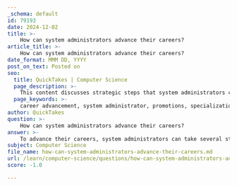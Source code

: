 ```yaml
---
_schema: default
id: 79193
date: 2024-12-02
title: >-
    How can system administrators advance their careers?
article_title: >-
    How can system administrators advance their careers?
date_format: MMM DD, YYYY
post_on_text: Posted on
seo:
  title: QuickTakes | Computer Science
  page_description: >-
    This content discusses strategic steps that system administrators can take to advance their careers, including seeking promotions, obtaining certifications, continuous education, networking, and exploring new technologies.
  page_keywords: >-
    career advancement, system administrator, promotions, specialization, certifications, continuous learning, networking, mentorship, emerging technologies
author: QuickTakes
question: >-
    How can system administrators advance their careers?
answer: >-
    To advance their careers, system administrators can take several strategic steps that focus on skill enhancement, certification, networking, and continuous learning. Here are some key approaches:\n\n1. **Climb the Career Ladder**: System administrators can seek promotions within their current organization by applying for senior system administrator positions or other advanced roles. Demonstrating leadership and taking on more responsibilities can facilitate this upward movement.\n\n2. **Specialization and Certification**: Gaining specialized knowledge in areas such as cloud computing, cybersecurity, or database management can significantly enhance a system administrator's career prospects. Pursuing relevant certifications, such as the Microsoft Certified Systems Engineer (MCSE), Cisco Certified Network Associate (CCNA), or Certified System Administrator, can validate expertise and improve job marketability. Certifications not only increase earning potential but also serve as proof of the skills necessary to handle advanced responsibilities.\n\n3. **Continuous Learning**: The field of system administration is constantly evolving, with new technologies and practices emerging regularly. System administrators should stay updated with the latest trends, such as virtualization and disaster recovery planning, through ongoing education and training. This commitment to learning can be demonstrated through advanced certifications and participation in relevant workshops or courses.\n\n4. **Seek Feedback and Mentorship**: Actively seeking feedback from supervisors and peers can provide valuable insights into areas for improvement. Additionally, finding a mentor within the industry can offer guidance and support for career development.\n\n5. **Networking**: Building a professional network is crucial for career advancement. Engaging with other IT professionals through conferences, online forums, and local meetups can open up new opportunities and provide insights into industry trends.\n\n6. **Explore New Technologies**: Familiarity with emerging technologies, such as cloud services and cybersecurity measures, can set a system administrator apart from their peers. Being proactive in learning about these technologies can lead to new job opportunities and responsibilities.\n\nBy focusing on these areas, system administrators can effectively position themselves for career advancement and take advantage of the growing demand for skilled IT professionals in the job market.
subject: Computer Science
file_name: how-can-system-administrators-advance-their-careers.md
url: /learn/computer-science/questions/how-can-system-administrators-advance-their-careers
score: -1.0

---
```


&nbsp;